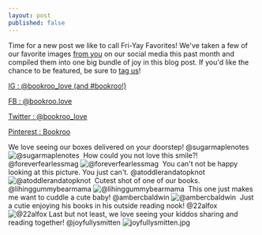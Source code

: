 ```yaml
---
layout: post
published: false
---
```

Time for a new post we like to call Fri-Yay Favorites! We've taken a few of our favorite images [from you](http://blog.bookroo.com/were-grateful-for-you "We're Grateful for You!") on our social media this past month and compiled them into one big bundle of joy in this blog post. If you'd like the chance to be featured, be sure to [tag us](https://www.bookroo.com "Bookroo")!


[IG : @bookroo_love (and #bookroo!)](https://www.instagram.com/bookroo_love/ "Bookroo's Instagram")


[FB : @bookroo.love](https://www.facebook.com/bookroo.love "Bookroo's Facebook")


[Twitter : @bookroo_love](https://twitter.com/bookroo_love "Bookroo's Twitter")


[Pinterest : Bookroo](https://www.pinterest.com/bookroo/ "Bookroo's Pinterest")


We love seeing our boxes delivered on your doorstep! @sugarmaplenotes 
![@sugarmaplenotes]({{site.baseurl}}/assets/img/posts/@sugarmaplenotes.jpg)
​
How could you not love this smile?! @foreverfearlessmag
![@foreverfearlessmag]({{site.baseurl}}/assets/img/posts/@foreverfearlessmag.jpg)
​
You can't not be happy looking at this picture. You just can't. @atoddlerandatopknot
![@atoddlerandatopknot]({{site.baseurl}}/assets/img/posts/atoddlerandatopknot.jpg)
​
Cutest shot of one of our books. @lihinggummybearmama
![@lihinggummybearmama]({{site.baseurl}}/assets/img/posts/@lihinggummybearmama.jpg)
​
This one just makes me want to cuddle a cute baby! @ambercbaldwin
![@ambercbaldwin]({{site.baseurl}}/assets/img/posts/@ambercbaldwin.jpg)
​
Just a cutie enjoying his books in his outside reading nook! @22alfox
![@22alfox]({{site.baseurl}}/assets/img/posts/@22alfox.jpg)
​
Last but not least, we love seeing your kiddos sharing and reading together! @joyfullysmitten
![joyfullysmitten.jpg]({{site.baseurl}}/assets/img/posts/joyfullysmitten.jpg)
​

